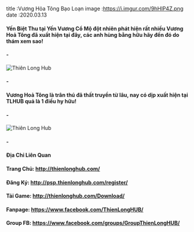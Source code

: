 title :Vương Hỏa Tông Bạo Loạn
image :https://i.imgur.com/9hHlP4Z.png
date  :2020.03.13

#### Yến Biệt Thu tại Yến Vương Cổ Mộ đột nhiên phát hiện rất nhiều Vương Hoả Tông đã xuất hiện tại đây, các anh hùng bằng hữu hãy đến đó do thám xem sao!
#### -
![Thiên Long Hub](https://i.imgur.com/amytqMm.png)
#### -
#### Vương Hoả Tông là trân thú đã thất truyền từ lâu, nay có dịp xuất hiện tại TLHUB quả là 1 điều hy hữu!
#### -
![Thiên Long Hub](https://i.imgur.com/1NLPtB1.png)
#### -
#### Địa Chỉ Liên Quan
#### Trang Chủ: http://thienlonghub.com/
#### Đăng Ký: http://psp.thienlonghub.com/register/
#### Tải Game: http://thienlonghub.com/Download/
#### Fanpage: https://www.facebook.com/ThienLongHUB/
#### Group FB: https://www.facebook.com/groups/GroupThienLongHUB/
